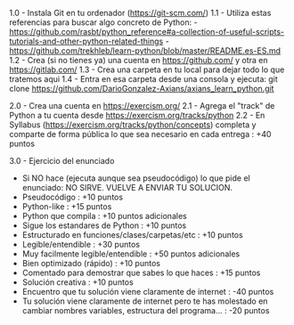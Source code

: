 1.0 - Instala Git en tu ordenador (https://git-scm.com/)
1.1 - Utiliza estas referencias para buscar algo concreto de Python:
        - https://github.com/rasbt/python_reference#a-collection-of-useful-scripts-tutorials-and-other-python-related-things
        - https://github.com/trekhleb/learn-python/blob/master/README.es-ES.md
1.2 - Crea (si no tienes ya) una cuenta en https://github.com/ y otra en https://gitlab.com/
1.3 - Crea una carpeta en tu local para dejar todo lo que tratemos aqui
1.4 - Entra en esa carpeta desde una consola y ejecuta: git clone https://github.com/DarioGonzalez-Axians/axians_learn_python.git

2.0 - Crea una cuenta en https://exercism.org/
2.1 - Agrega el "track" de Python a tu cuenta desde https://exercism.org/tracks/python
2.2 - En Syllabus (https://exercism.org/tracks/python/concepts) completa y
      comparte de forma pública lo que sea necesario en cada entrega   : +40 puntos

3.0 - Ejercicio del enunciado
- Si NO hace (ejecuta aunque sea pseudocódigo) lo que pide el enunciado: NO SIRVE. VUELVE A ENVIAR TU SOLUCION.
- Pseudocódigo                                                         : +10 puntos
- Python-like                                                          : +15 puntos
- Python que compila                                                   : +10 puntos adicionales
- Sigue los estandares de Python                                       : +10 puntos
- Estructurado en funciones/clases/carpetas/etc                        : +10 puntos
- Legible/entendible                                                   : +30 puntos
- Muy facilmente legible/entendible                                    : +50 puntos adicionales
- Bien optimizado (rápido)                                             : +10 puntos
- Comentado para demostrar que sabes lo que haces                      : +15 puntos
- Solución creativa                                                    : +10 puntos
- Encuentro que tu solución viene claramente de internet               : -40 puntos
- Tu solución viene claramente de internet pero te has
    molestado en cambiar nombres variables, estructura del programa... : -20 puntos
